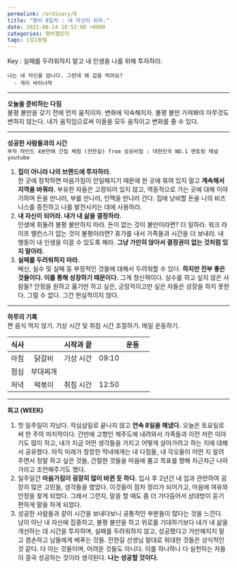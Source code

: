 ```yaml
---
permalink: /ordinary/8
title: "평비 8일차 : 내 자신이 되라."
date: 2021-08-14 18:52:00 +0900
categories: 평비챌린지
tags: 1일1평범
---  
```

Key : 실패를 두려워하지 말고 내 인생을 나를 위해 투자하라.
```
나는 내 자신을 압니다. 그런데 왜 겁을 먹어요?
  - 게리 바이너척
```

---
**오늘을 준비하는 다짐**  
불평 불만을 갖기 전에 먼저 움직이자. 변화에 익숙해지자. 불평 불만 가져봐야 아무것도 변하지 않는다. 내가 움직임으로써 이들을 모두 움직이고 변화를 줄 수 있다.

---
**성공한 사람들과의 시간**  
`부자 마인드 4분만에 간접 체험 (전한길) from 성공비밀 : 대한민국 NO.1 멘토링 채널 youtube`  
1. **집이 아니라 나의 브랜드에 투자하라.**  
  한 곳에 정착하면 마음가짐이 안일해지기 때문에 한 곳에 묶여 있지 말고 **계속해서 지역을 바꿔라.** 부유한 자들은 고정되어 있지 않고, 역동적으로 가는 곳에 대해 이야기하며 돈을 만나러, 부를 만나러, 인맥을 만나러 간다. 집에 낭비할 돈을 나의 비즈니스를 증진하고 나를 발전시키는 데에 사용하라. 
2. **내 자신이 되어라. 내가 내 삶을 결정하라.**  
  인생에 휘둘려 불평 불만하지 마라. 돈이 없는 것이 불만이라면? 더 일하라. 워크 라이프 밸런스가 없는 것이 불평이라면? 휴가를 내서 가족들과 시간을 더 보내라. 내 행동이 내 인생을 이끌 수 있도록 해라. **그냥 가만히 앉아서 결정권이 없는 것처럼 있지 말아라.**
3. **실패를 두려워하지 마라.**  
  배신, 실수 및 실패 등 부정적인 것들에 대해서 두려워할 수 있다. **하지만 전부 좋은 것들이다. 이를 통해 성장하기 때문이다.** 그게 정신력이다. 실수를 하고 싶지 않은 사람들? 안정을 원하고 옳기만 하고 싶은, 긍정적이고만 싶은 자들은 성장을 하지 못한다. 그럴 수 없다. 그건 현실적이지 않다.

---
**하루의 기록**  
짠 음식 먹지 않기. 기상 시간 및 취침 시간 조절하기. 매일 운동하기.  

| 식사 |  | 시작과 끝 |  | 운동 |  |
|:----:|:----:|:----:|:----:|:----:|:----:|
| 아침 | 닭갈비 | 기상 시간 | 09:10 |  |  |
| 점심 | 부대찌개 |  |  |  |  |
| 저녁 | 떡볶이 | 취침 시간 | 12:50 |  |  |

---
**회고 (WEEK)**  
1. 첫 일주일이 지났다. 작심삼일로 끝나지 않고 **연속 8일을 해냈다.** 오늘은 토요일로써 한 주의 마지막이다. 간만에 고향인 제주도에 내려와서 가족들과 이런 저런 이야기도 많이 하고, 내가 지금 어떤 생각들을 가지고 어떻게 살아가려고 하는 지에 대해서 공유했다. 아직 미래가 창창한 막내에게는 내 다짐들, 내 각오들이 어떤 지 알려주면서 정말 하고 싶은 것들, 간절한 것들을 마음에 품고 목표를 향해 차근차근 나아가라고 조언해주기도 했다.  
2. 일주일간 **마음가짐이 굉장히 많이 바뀐 듯 하다.** 입사 후 2년간 내 업과 관련하여 굉장히 많은 고민들, 생각들을 했었다. 이것들이 점차 정리가 되어가고, 마음에 여유와 안정을 찾게 되었다. 그래서 그런지, 말을 할 때도 좀 더 가다듬어서 상대방이 듣기 편하게 말을 하게 되었다.  
3. 성공한 사람들과 같이 시간을 보내다보니 공통적인 부분들이 많다는 것을 느낀다. 남이 아닌 내 자신에 집중하고, 불평 불만을 하고 위로를 기대하기보다 내가 내 삶을 개선하는 데 시간을 투자하며, 실패를 두려워하지 않고, 성공했다고 거만해지지 말고 겸손하고 남들에게 베푸는 것들. 전한길 선생님 말대로 위대한 것들은 상식적인 것 같다. 다 아는 것들이며, 어려운 것들도 아니다. 이를 하나하나 다 실천하는 자들이 결국 성공하는 것이라 생각된다. **나는 성공할 것이다.**